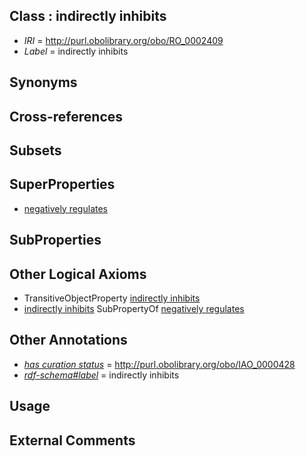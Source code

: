 
## Class : indirectly inhibits

 * *IRI* = http://purl.obolibrary.org/obo/RO_0002409
 * *Label* = indirectly inhibits

## Synonyms


## Cross-references


## Subsets


## SuperProperties

 * [negatively regulates](../../RO/12/RO_0002212.md)

## SubProperties


## Other Logical Axioms

 * TransitiveObjectProperty [indirectly inhibits](../../RO/09/RO_0002409.md)
 * [indirectly inhibits](../../RO/09/RO_0002409.md) SubPropertyOf [negatively regulates](../../RO/12/RO_0002212.md)

## Other Annotations

 * *[has curation status](../../IAO/14/IAO_0000114.md)* = http://purl.obolibrary.org/obo/IAO_0000428
 * *[rdf-schema#label](../../el/rdf-schema#label.md)* = indirectly inhibits

## Usage


## External Comments

